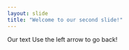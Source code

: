 ```yaml
---
layout: slide
title: "Welcome to our second slide!"
---
```

Our text 
Use the left arrow to go back!
